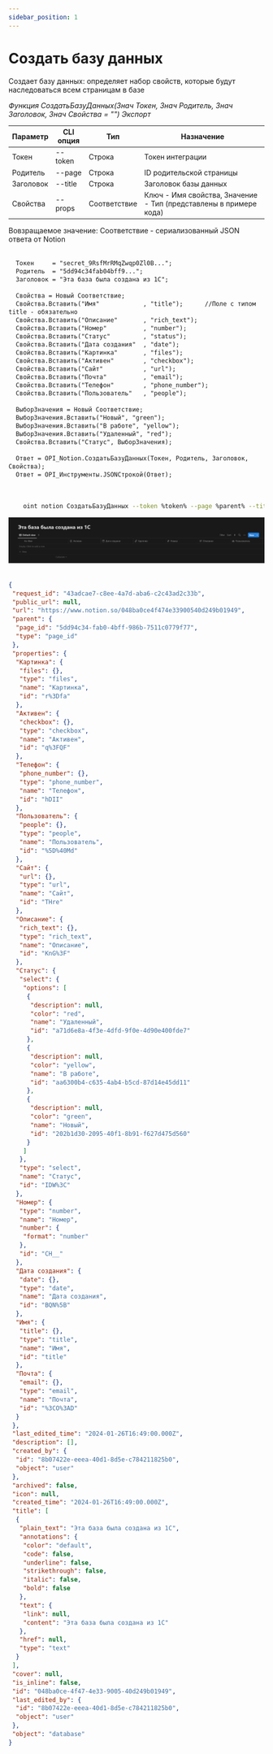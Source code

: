 ```yaml
---
sidebar_position: 1
---
```


# Создать базу данных
Создает базу данных: определяет набор свойств, которые будут наследоваться всем страницам в базе


*Функция СоздатьБазуДанных(Знач Токен, Знач Родитель, Знач Заголовок, Знач Свойства = "") Экспорт*

  | Параметр | CLI опция | Тип | Назначение |
  |-|-|-|-|
  | Токен | --token | Строка | Токен интеграции |
  | Родитель | --page | Строка | ID родительской страницы |
  | Заголовок | --title | Строка | Заголовок базы данных |
  | Свойства | --props | Соответствие | Ключ - Имя свойства, Значение - Тип (представлены в примере кода) |
  
  Вовзращаемое значение: Соответствие - сериализованный JSON ответа от Notion

```bsl title="Пример кода"
	
  Токен     = "secret_9RsfMrRMqZwqp0Zl0B...";
  Родитель  = "5dd94c34fab04bff9...";
  Заголовок = "Эта база была создана из 1С";

  Свойства = Новый Соответствие;
  Свойства.Вставить("Имя"            , "title");      //Поле с типом title - обязательно
  Свойства.Вставить("Описание"       , "rich_text");
  Свойства.Вставить("Номер"          , "number");
  Свойства.Вставить("Статус"         , "status");
  Свойства.Вставить("Дата создания"  , "date");
  Свойства.Вставить("Картинка"       , "files");
  Свойства.Вставить("Активен"        , "checkbox");
  Свойства.Вставить("Сайт"           , "url");
  Свойства.Вставить("Почта"          , "email");
  Свойства.Вставить("Телефон"        , "phone_number");
  Свойства.Вставить("Пользователь"   , "people");

  ВыборЗначения = Новый Соответствие;
  ВыборЗначения.Вставить("Новый", "green");
  ВыборЗначения.Вставить("В работе", "yellow");
  ВыборЗначения.Вставить("Удаленный", "red");
  Свойства.Вставить("Статус", ВыборЗначения);

  Ответ = OPI_Notion.СоздатьБазуДанных(Токен, Родитель, Заголовок, Свойства); 
  Ответ = OPI_Инструменты.JSONСтрокой(Ответ);                                                
	
```

```sh title="Пример команд CLI"

    oint notion СоздатьБазуДанных --token %token% --page %parent% --title "Эта база была создана из OInt" --props "C:\base.json"

```

![Результат](img/1.png)

```json title="Результат"

{
 "request_id": "43adcae7-c8ee-4a7d-aba6-c2c43ad2c33b",
 "public_url": null,
 "url": "https://www.notion.so/048ba0ce4f474e33900540d249b01949",
 "parent": {
  "page_id": "5dd94c34-fab0-4bff-986b-7511c0779f77",
  "type": "page_id"
 },
 "properties": {
  "Картинка": {
   "files": {},
   "type": "files",
   "name": "Картинка",
   "id": "r%3Dfa"
  },
  "Активен": {
   "checkbox": {},
   "type": "checkbox",
   "name": "Активен",
   "id": "q%3FQF"
  },
  "Телефон": {
   "phone_number": {},
   "type": "phone_number",
   "name": "Телефон",
   "id": "hDII"
  },
  "Пользователь": {
   "people": {},
   "type": "people",
   "name": "Пользователь",
   "id": "%5D%40Md"
  },
  "Сайт": {
   "url": {},
   "type": "url",
   "name": "Сайт",
   "id": "THre"
  },
  "Описание": {
   "rich_text": {},
   "type": "rich_text",
   "name": "Описание",
   "id": "KnG%3F"
  },
  "Статус": {
   "select": {
    "options": [
     {
      "description": null,
      "color": "red",
      "name": "Удаленный",
      "id": "a71d6e8a-4f3e-4dfd-9f0e-4d90e400fde7"
     },
     {
      "description": null,
      "color": "yellow",
      "name": "В работе",
      "id": "aa6300b4-c635-4ab4-b5cd-87d14e45dd11"
     },
     {
      "description": null,
      "color": "green",
      "name": "Новый",
      "id": "202b1d30-2095-40f1-8b91-f627d475d560"
     }
    ]
   },
   "type": "select",
   "name": "Статус",
   "id": "IDW%3C"
  },
  "Номер": {
   "type": "number",
   "name": "Номер",
   "number": {
    "format": "number"
   },
   "id": "CH__"
  },
  "Дата создания": {
   "date": {},
   "type": "date",
   "name": "Дата создания",
   "id": "BQN%5B"
  },
  "Имя": {
   "title": {},
   "type": "title",
   "name": "Имя",
   "id": "title"
  },
  "Почта": {
   "email": {},
   "type": "email",
   "name": "Почта",
   "id": "%3CO%3AD"
  }
 },
 "last_edited_time": "2024-01-26T16:49:00.000Z",
 "description": [],
 "created_by": {
  "id": "8b07422e-eeea-40d1-8d5e-c784211825b0",
  "object": "user"
 },
 "archived": false,
 "icon": null,
 "created_time": "2024-01-26T16:49:00.000Z",
 "title": [
  {
   "plain_text": "Эта база была создана из 1С",
   "annotations": {
    "color": "default",
    "code": false,
    "underline": false,
    "strikethrough": false,
    "italic": false,
    "bold": false
   },
   "text": {
    "link": null,
    "content": "Эта база была создана из 1С"
   },
   "href": null,
   "type": "text"
  }
 ],
 "cover": null,
 "is_inline": false,
 "id": "048ba0ce-4f47-4e33-9005-40d249b01949",
 "last_edited_by": {
  "id": "8b07422e-eeea-40d1-8d5e-c784211825b0",
  "object": "user"
 },
 "object": "database"
}

```
